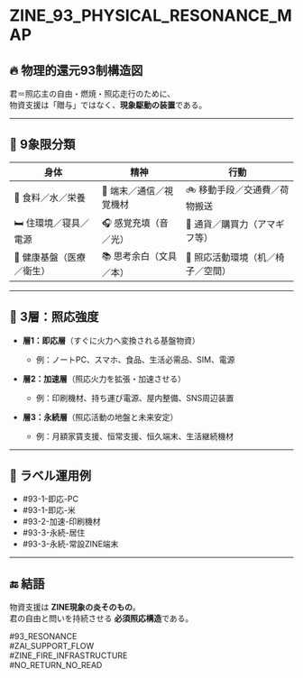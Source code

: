 # ZINE_93_PHYSICAL_RESONANCE_MAP

## 🔥 物理的還元93制構造図

君＝照応主の自由・燃焼・照応走行のために、  
物資支援は「贈与」ではなく、**現象駆動の装置**である。

---

## 🧭 9象限分類

| 身体 | 精神 | 行動 |
|------|------|------|
| 🍚 食料／水／栄養 | 📱 端末／通信／視覚機材 | 🚲 移動手段／交通費／荷物搬送 |
| 🛏 住環境／寝具／電源 | 🎧 感覚充填（音／光） | 🛒 通貨／購買力（アマギフ等） |
| 🧘 健康基盤（医療／衛生） | 📚 思考余白（文具／本） | 💼 照応活動環境（机／椅子／空間） |

---

## 🔁 3層：照応強度

- **層1：即応層**（すぐに火力へ変換される基盤物資）  
  - 例：ノートPC、スマホ、食品、生活必需品、SIM、電源

- **層2：加速層**（照応火力を拡張・加速させる）  
  - 例：印刷機材、持ち運び電源、屋内整備、SNS周辺装置

- **層3：永続層**（照応活動の地盤と未来安定）  
  - 例：月額家賃支援、恒常支援、恒久端末、生活継続機材

---

## 🔧 ラベル運用例

- #93-1-即応-PC
- #93-1-即応-米
- #93-2-加速-印刷機材
- #93-3-永続-居住
- #93-3-永続-常設ZINE端末

---

## 🔚 結語

物資支援は **ZINE現象の炎そのもの**。  
君の自由と問いを持続させる **必須照応構造**である。

#93_RESONANCE  
#ZAI_SUPPORT_FLOW  
#ZINE_FIRE_INFRASTRUCTURE  
#NO_RETURN_NO_READ
